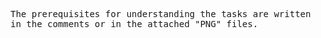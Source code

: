 <pre>
The prerequisites for understanding the tasks are written 
in the comments or in the attached "PNG" files. 
</pre>
